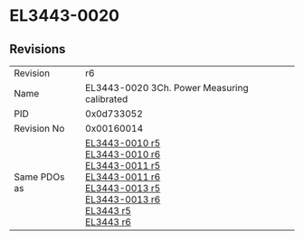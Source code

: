 # EL3443-0020

## Revisions
<table>
<tr>
<td>Revision</td>
<td>r6</td>
</tr>
<tr>
<td>Name</td>
<td>EL3443-0020 3Ch. Power Measuring calibrated</td>
</tr>
<tr>
<td>PID</td>
<td>0x0d733052</td>
</tr>
<tr>
<td>Revision No</td>
<td>0x00160014</td>
</tr>
<tr>
<td>Same PDOs as</td>
<td><a href="EL3443-0010.md">EL3443-0010 r5</a><br/><a href="EL3443-0010.md">EL3443-0010 r6</a><br/><a href="EL3443-0011.md">EL3443-0011 r5</a><br/><a href="EL3443-0011.md">EL3443-0011 r6</a><br/><a href="EL3443-0013.md">EL3443-0013 r5</a><br/><a href="EL3443-0013.md">EL3443-0013 r6</a><br/><a href="EL3443.md">EL3443 r5</a><br/><a href="EL3443.md">EL3443 r6</a></td>
</tr>
</table>

